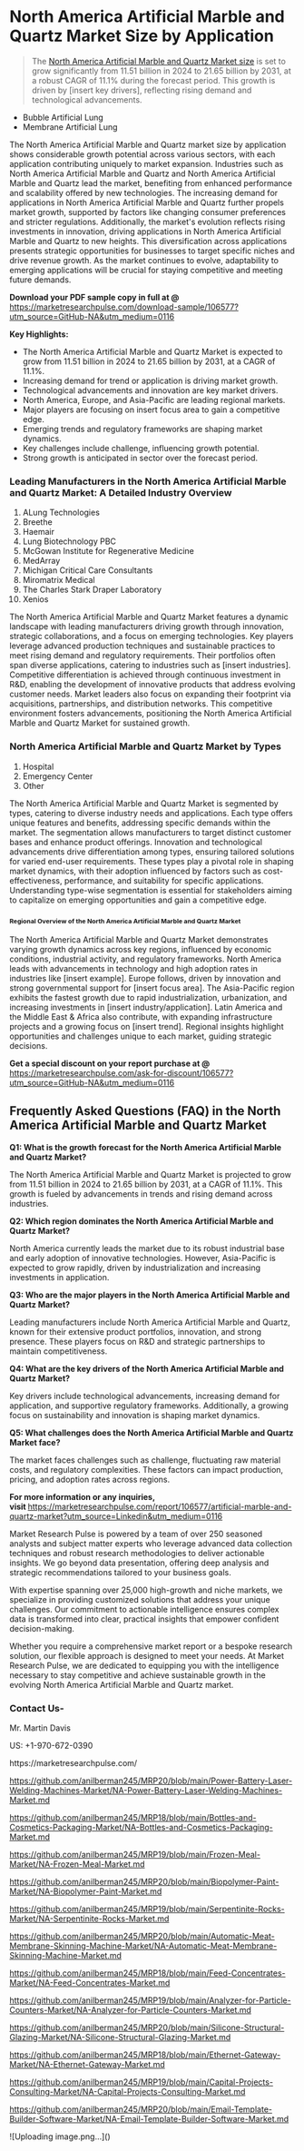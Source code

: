 <h1>North America Artificial Marble and Quartz Market&nbsp;Size by Application</h1><blockquote><p>The <a href="https://marketresearchpulse.com/download-sample/106577?utm_source=GitHub-NA&amp;utm_medium=0116">North America Artificial Marble and Quartz Market size</a> is set to grow significantly from 11.51 billion in 2024 to 21.65 billion by 2031, at a robust CAGR of 11.1% during the forecast period. This growth is driven by [insert key drivers], reflecting rising demand and technological advancements.</p></blockquote><ul><li>Bubble Artificial Lung <li> Membrane Artificial Lung</li></ul><p>The North America Artificial Marble and Quartz market size by application shows considerable growth potential across various sectors, with each application contributing uniquely to market expansion. Industries such as North America Artificial Marble and Quartz and North America Artificial Marble and Quartz lead the market, benefiting from enhanced performance and scalability offered by new technologies. The increasing demand for applications in North America Artificial Marble and Quartz further propels market growth, supported by factors like changing consumer preferences and stricter regulations. Additionally, the market's evolution reflects rising investments in innovation, driving applications in North America Artificial Marble and Quartz to new heights. This diversification across applications presents strategic opportunities for businesses to target specific niches and drive revenue growth. As the market continues to evolve, adaptability to emerging applications will be crucial for staying competitive and meeting future demands.</p><p><strong>Download your PDF sample copy in full at @ </strong><a href="https://marketresearchpulse.com/download-sample/106577?utm_source=GitHub-NA&amp;utm_medium=0116">https://marketresearchpulse.com/download-sample/106577?utm_source=GitHub-NA&amp;utm_medium=0116</a></p><p><strong>Key Highlights: </strong></p><ul><li>The North America Artificial Marble and Quartz Market is expected to grow from 11.51 billion in 2024 to 21.65 billion by 2031, at a CAGR of 11.1%.</li><li>Increasing demand for trend or application is driving market growth.</li><li>Technological advancements and innovation are key market drivers.</li><li>North America, Europe, and Asia-Pacific are leading regional markets.</li><li>Major players are focusing on insert focus area to gain a competitive edge.</li><li>Emerging trends and regulatory frameworks are shaping market dynamics.</li><li>Key challenges include challenge, influencing growth potential.</li><li>Strong growth is anticipated in sector over the forecast period.</li></ul><h3>Leading Manufacturers in the North America Artificial Marble and Quartz Market: A Detailed Industry Overview</h3><ol><li>ALung Technologies</li><li>Breethe</li><li>Haemair</li><li>Lung Biotechnology PBC</li><li>McGowan Institute for Regenerative Medicine</li><li>MedArray</li><li>Michigan Critical Care Consultants</li><li>Miromatrix Medical</li><li>The Charles Stark Draper Laboratory</li><li>Xenios</li></ol><div class="flex max-w-full flex-col flex-grow"><div class="min-h-8 text-message flex w-full flex-col items-end gap-2 whitespace-normal break-words [.text-message+&amp;]:mt-5" dir="auto" data-message-author-role="assistant" data-message-id="fd8432e4-4910-450d-b182-61b7bfb0a01f" data-message-model-slug="gpt-4o"><div class="flex w-full flex-col gap-1 empty:hidden first:pt-[3px]"><div class="markdown prose w-full break-words dark:prose-invert light"><p>The North America Artificial Marble and Quartz Market features a dynamic landscape with leading manufacturers driving growth through innovation, strategic collaborations, and a focus on emerging technologies. Key players leverage advanced production techniques and sustainable practices to meet rising demand and regulatory requirements. Their portfolios often span diverse applications, catering to industries such as [insert industries]. Competitive differentiation is achieved through continuous investment in R&amp;D, enabling the development of innovative products that address evolving customer needs. Market leaders also focus on expanding their footprint via acquisitions, partnerships, and distribution networks. This competitive environment fosters advancements, positioning the North America Artificial Marble and Quartz Market for sustained growth.</p></div></div></div></div><h3>North America Artificial Marble and Quartz Market by Types</h3><ol><li>Hospital <li> Emergency Center <li> Other</li></ol><div class="flex max-w-full flex-col flex-grow"><div class="min-h-8 text-message flex w-full flex-col items-end gap-2 whitespace-normal break-words [.text-message+&amp;]:mt-5" dir="auto" data-message-author-role="assistant" data-message-id="084470be-0bb7-4664-bddf-5156b4f41249" data-message-model-slug="gpt-4o-mini"><div class="flex w-full flex-col gap-1 empty:hidden first:pt-[3px]"><div class="markdown prose w-full break-words dark:prose-invert light"><p>The North America Artificial Marble and Quartz Market is segmented by types, catering to diverse industry needs and applications. Each type offers unique features and benefits, addressing specific demands within the market. The segmentation allows manufacturers to target distinct customer bases and enhance product offerings. Innovation and technological advancements drive differentiation among types, ensuring tailored solutions for varied end-user requirements. These types play a pivotal role in shaping market dynamics, with their adoption influenced by factors such as cost-effectiveness, performance, and suitability for specific applications. Understanding type-wise segmentation is essential for stakeholders aiming to capitalize on emerging opportunities and gain a competitive edge.</p></div></div></div></div><h3><span style="font-size: 11px;">Regional Overview of the North America Artificial Marble and Quartz Market</span></h3><div class="flex max-w-full flex-col flex-grow"><div class="min-h-8 text-message flex w-full flex-col items-end gap-2 whitespace-normal break-words [.text-message+&amp;]:mt-5" dir="auto" data-message-author-role="assistant" data-message-id="e9038762-ce64-4e30-91c9-9bd413514231" data-message-model-slug="gpt-4o-mini"><div class="flex w-full flex-col gap-1 empty:hidden first:pt-[3px]"><div class="markdown prose w-full break-words dark:prose-invert light"><p>The North America Artificial Marble and Quartz Market demonstrates varying growth dynamics across key regions, influenced by economic conditions, industrial activity, and regulatory frameworks. North America leads with advancements in technology and high adoption rates in industries like [insert example]. Europe follows, driven by innovation and strong governmental support for [insert focus area]. The Asia-Pacific region exhibits the fastest growth due to rapid industrialization, urbanization, and increasing investments in [insert industry/application]. Latin America and the Middle East &amp; Africa also contribute, with expanding infrastructure projects and a growing focus on [insert trend]. Regional insights highlight opportunities and challenges unique to each market, guiding strategic decisions.</p></div></div></div></div><p><strong>Get a special discount on your report purchase at @ </strong><a href="https://marketresearchpulse.com/ask-for-discount/106577?utm_source=GitHub-NA&amp;utm_medium=0116">https://marketresearchpulse.com/ask-for-discount/106577?utm_source=GitHub-NA&amp;utm_medium=0116</a></p><h2>Frequently Asked Questions (FAQ) in the North America Artificial Marble and Quartz Market</h2><p><strong>Q1: What is the growth forecast for the North America Artificial Marble and Quartz Market?</strong></p><p>The North America Artificial Marble and Quartz Market is projected to grow from 11.51 billion in 2024 to 21.65 billion by 2031, at a CAGR of 11.1%. This growth is fueled by advancements in trends and rising demand across industries.</p><p><strong>Q2: Which region dominates the North America Artificial Marble and Quartz Market?</strong></p><p>North America currently leads the market due to its robust industrial base and early adoption of innovative technologies. However, Asia-Pacific is expected to grow rapidly, driven by industrialization and increasing investments in application.</p><p><strong>Q3: Who are the major players in the North America Artificial Marble and Quartz Market?</strong></p><p>Leading manufacturers include North America Artificial Marble and Quartz, known for their extensive product portfolios, innovation, and strong presence. These players focus on R&amp;D and strategic partnerships to maintain competitiveness.</p><p><strong>Q4: What are the key drivers of the North America Artificial Marble and Quartz Market?</strong></p><p>Key drivers include technological advancements, increasing demand for application, and supportive regulatory frameworks. Additionally, a growing focus on sustainability and innovation is shaping market dynamics.</p><p><strong>Q5: What challenges does the North America Artificial Marble and Quartz Market face?</strong></p><p>The market faces challenges such as challenge, fluctuating raw material costs, and regulatory complexities. These factors can impact production, pricing, and adoption rates across regions.</p><p><strong>For more information or any inquiries, visit&nbsp;</strong><a href="https://marketresearchpulse.com/report/106577/artificial-marble-and-quartz-market?utm_source=Linkedin&utm_medium=0116">https://marketresearchpulse.com/report/106577/artificial-marble-and-quartz-market?utm_source=Linkedin&utm_medium=0116</a></p><p>Market Research Pulse is powered by a team of over 250 seasoned analysts and subject matter experts who leverage advanced data collection techniques and robust research methodologies to deliver actionable insights. We go beyond data presentation, offering deep analysis and strategic recommendations tailored to your business goals.</p><p>With expertise spanning over 25,000 high-growth and niche markets, we specialize in providing customized solutions that address your unique challenges. Our commitment to actionable intelligence ensures complex data is transformed into clear, practical insights that empower confident decision-making.</p><p>Whether you require a comprehensive market report or a bespoke research solution, our flexible approach is designed to meet your needs. At Market Research Pulse, we are dedicated to equipping you with the intelligence necessary to stay competitive and achieve sustainable growth in the evolving North America Artificial Marble and Quartz market.</p><h3><strong>Contact Us-</strong></h3><p>Mr. Martin Davis</p><p>US: +1-970-672-0390</p><p>https://marketresearchpulse.com/</p><p><a href="https://github.com/anilberman245/MRP20/blob/main/Power-Battery-Laser-Welding-Machines-Market/NA-Power-Battery-Laser-Welding-Machines-Market.md">https://github.com/anilberman245/MRP20/blob/main/Power-Battery-Laser-Welding-Machines-Market/NA-Power-Battery-Laser-Welding-Machines-Market.md</a></p><p><a href="https://github.com/anilberman245/MRP18/blob/main/Bottles-and-Cosmetics-Packaging-Market/NA-Bottles-and-Cosmetics-Packaging-Market.md">https://github.com/anilberman245/MRP18/blob/main/Bottles-and-Cosmetics-Packaging-Market/NA-Bottles-and-Cosmetics-Packaging-Market.md</a></p><p><a href="https://github.com/anilberman245/MRP19/blob/main/Frozen-Meal-Market/NA-Frozen-Meal-Market.md">https://github.com/anilberman245/MRP19/blob/main/Frozen-Meal-Market/NA-Frozen-Meal-Market.md</a></p><p><a href="https://github.com/anilberman245/MRP20/blob/main/Biopolymer-Paint-Market/NA-Biopolymer-Paint-Market.md">https://github.com/anilberman245/MRP20/blob/main/Biopolymer-Paint-Market/NA-Biopolymer-Paint-Market.md</a></p><p><a href="https://github.com/anilberman245/MRP19/blob/main/Serpentinite-Rocks-Market/NA-Serpentinite-Rocks-Market.md">https://github.com/anilberman245/MRP19/blob/main/Serpentinite-Rocks-Market/NA-Serpentinite-Rocks-Market.md</a></p><p><a href="https://github.com/anilberman245/MRP20/blob/main/Automatic-Meat-Membrane-Skinning-Machine-Market/NA-Automatic-Meat-Membrane-Skinning-Machine-Market.md">https://github.com/anilberman245/MRP20/blob/main/Automatic-Meat-Membrane-Skinning-Machine-Market/NA-Automatic-Meat-Membrane-Skinning-Machine-Market.md</a></p><p><a href="https://github.com/anilberman245/MRP18/blob/main/Feed-Concentrates-Market/NA-Feed-Concentrates-Market.md">https://github.com/anilberman245/MRP18/blob/main/Feed-Concentrates-Market/NA-Feed-Concentrates-Market.md</a></p><p><a href="https://github.com/anilberman245/MRP19/blob/main/Analyzer-for-Particle-Counters-Market/NA-Analyzer-for-Particle-Counters-Market.md">https://github.com/anilberman245/MRP19/blob/main/Analyzer-for-Particle-Counters-Market/NA-Analyzer-for-Particle-Counters-Market.md</a></p><p><a href="https://github.com/anilberman245/MRP20/blob/main/Silicone-Structural-Glazing-Market/NA-Silicone-Structural-Glazing-Market.md">https://github.com/anilberman245/MRP20/blob/main/Silicone-Structural-Glazing-Market/NA-Silicone-Structural-Glazing-Market.md</a></p><p><a href="https://github.com/anilberman245/MRP18/blob/main/Ethernet-Gateway-Market/NA-Ethernet-Gateway-Market.md">https://github.com/anilberman245/MRP18/blob/main/Ethernet-Gateway-Market/NA-Ethernet-Gateway-Market.md</a></p><p><a href="https://github.com/anilberman245/MRP19/blob/main/Capital-Projects-Consulting-Market/NA-Capital-Projects-Consulting-Market.md">https://github.com/anilberman245/MRP19/blob/main/Capital-Projects-Consulting-Market/NA-Capital-Projects-Consulting-Market.md</a></p><p><a href="https://github.com/anilberman245/MRP20/blob/main/Email-Template-Builder-Software-Market/NA-Email-Template-Builder-Software-Market.md">https://github.com/anilberman245/MRP20/blob/main/Email-Template-Builder-Software-Market/NA-Email-Template-Builder-Software-Market.md</a></p>
![Uploading image.png…]()
